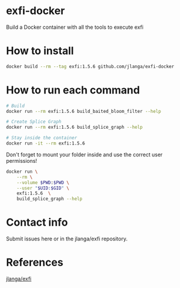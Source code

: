# exfi-docker
Build a Docker container with all the tools to execute exfi

# How to install

```sh
docker build --rm --tag exfi:1.5.6 github.com/jlanga/exfi-docker
```

# How to run each command

```sh
# Build
docker run --rm exfi:1.5.6 build_baited_bloom_filter --help

# Create Splice Graph
docker run --rm exfi:1.5.6 build_splice_graph --help

# Stay inside the container
docker run -it --rm exfi:1.5.6
```

Don't forget to mount your folder inside and use the correct user permissions!

```sh
docker run \
    --rm \
    --volume $PWD:$PWD \
    --user "$UID:$GID" \
    exfi:1.5.6  \
    build_splice_graph --help
```

# Contact info
Submit issues here or in the jlanga/exfi repository.

# References
[jlanga/exfi](https://github.com/jlanga/exfi)
